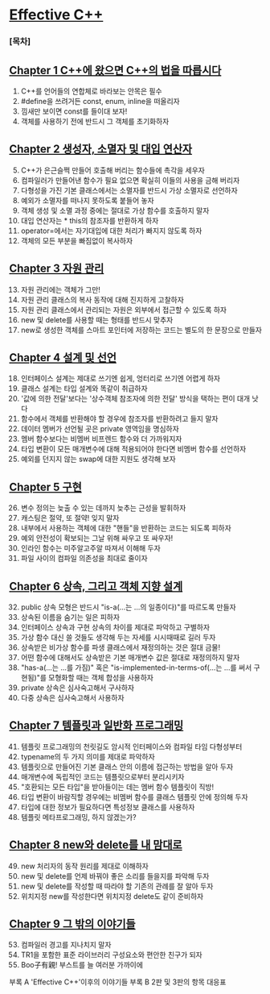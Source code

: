 
# [Effective C++](http://www.kyobobook.co.kr/product/detailViewKor.laf?mallGb=KOR&ejkGb=KOR&barcode=9791195444946)

### [목차]

## [Chapter 1 C++에 왔으면 C++의 법을 따릅시다](./1.)
  1. C++를 언어들의 연합체로 바라보는 안목은 필수
  2. #define을 쓰려거든 const, enum, inline을 떠올리자
  3. 낌새만 보이면 const를 들이대 보자!
  4. 객체를 사용하기 전에 반드시 그 객체를 초기화하자

## [Chapter 2 생성자, 소멸자 및 대입 연산자](./2.)
  5. C++가 은근슬쩍 만들어 호출해 버리는 함수들에 촉각을 세우자
  6. 컴파일러가 만들어낸 함수가 필요 없으면 확실히 이들의 사용을 금해 버리자
  7. 다형성을 가진 기본 클래스에서는 소멸자를 반드시 가상 소멸자로 선언하자
  8. 예외가 소멸자를 떠나지 못하도록 붙들어 놓자
  9. 객체 생성 및 소멸 과정 중에는 절대로 가상 함수를 호출하지 말자
  10. 대입 연산자는 * this의 참조자를 반환하게 하자
  11. operator=에서는 자기대입에 대한 처리가 빠지지 않도록 하자
  12. 객체의 모든 부분을 빠짐없이 복사하자

## [Chapter 3 자원 관리](./3.)
  13. 자원 관리에는 객체가 그만!
  14. 자원 관리 클래스의 복사 동작에 대해 진지하게 고찰하자
  15. 자원 관리 클래스에서 관리되는 자원은 외부에서 접근할 수 있도록 하자
  16. new 및 delete를 사용할 때는 형태를 반드시 맞추자
  17. new로 생성한 객체를 스마트 포인터에 저장하는 코드는 별도의 한 문장으로 만들자

## [Chapter 4 설계 및 선언](./4.)
  18. 인터페이스 설계는 제대로 쓰기엔 쉽게, 엉터리로 쓰기엔 어렵게 하자
  19. 클래스 설계는 타입 설계와 똑같이 취급하자
  20. '값에 의한 전달'보다는 '상수객체 참조자에 의한 전달' 방식을 택하는 편이 대개 낫다
  21. 함수에서 객체를 반환해야 할 경우에 참조자를 반환하려고 들지 말자
  22. 데이터 멤버가 선언될 곳은 private 영역임을 명심하자
  23. 멤버 함수보다는 비멤버 비프렌드 함수와 더 가까워지자
  24. 타입 변환이 모든 매개변수에 대해 적용되어야 한다면 비멤버 함수를 선언하자
  25. 예외를 던지지 않는 swap에 대한 지원도 생각해 보자

## [Chapter 5 구현](./5.)
  26. 변수 정의는 늦출 수 있는 데까지 늦추는 근성을 발휘하자
  27. 캐스팅은 절약, 또 절약! 잊지 말자
  28. 내부에서 사용하는 객체에 대한 "핸들"을 반환하는 코드는 되도록 피하자
  29. 예외 안전성이 확보되는 그날 위해 싸우고 또 싸우자!
  30. 인라인 함수는 미주알고주알 따져서 이해해 두자
  31. 파일 사이의 컴파일 의존성을 최대로 줄이자

## [Chapter 6 상속, 그리고 객체 지향 설계](./6.)
  32. public 상속 모형은 반드시 "is-a(...는 ...의 일종이다)"를 따르도록 만들자
  33. 상속된 이름을 숨기는 일은 피하자
  34. 인터페이스 상속과 구현 상속의 차이를 제대로 파악하고 구별하자
  35. 가상 함수 대신 쓸 것들도 생각해 두는 자세를 시시때때로 길러 두자
  36. 상속받은 비가상 함수를 파생 클래스에서 재정의하는 것은 절대 금물!
  37. 어떤 함수에 대해서도 상속받은 기본 매개변수 값은 절대로 재정의하지 말자
  38. "has-a(...는 ...를 가짐)" 혹은 "is-implemented-in-terms-of(...는 ...를 써서 구현됨)"를 모형화할 때는 객체 합성을 사용하자
  39. private 상속은 심사숙고해서 구사하자
  40. 다중 상속은 심사숙고해서 사용하자

## [Chapter 7 템플릿과 일반화 프로그래밍](./7.)
  41. 템플릿 프로그래밍의 천릿길도 암시적 인터페이스와 컴파일 타임 다형성부터
  42. typename의 두 가지 의미를 제대로 파악하자
  43. 템플릿으로 만들어진 기본 클래스 안의 이름에 접근하는 방법을 알아 두자
  44. 매개변수에 독립적인 코드는 템플릿으로부터 분리시키자
  45. "호환되는 모든 타입"을 받아들이는 데는 멤버 함수 템플릿이 직방!
  46. 타입 변환이 바람직할 경우에는 비멤버 함수를 클래스 템플릿 안에 정의해 두자
  47. 타입에 대한 정보가 필요하다면 특성정보 클래스를 사용하자
  48. 템플릿 메타프로그래밍, 하지 않겠는가?

## [Chapter 8 new와 delete를 내 맘대로](./8.)
  49. new 처리자의 동작 원리를 제대로 이해하자  
  50. new 및 delete를 언제 바꿔야 좋은 소리를 들을지를 파악해 두자
  51. new 및 delete를 작성할 때 따라야 할 기존의 관례를 잘 알아 두자
  52. 위치지정 new를 작성한다면 위치지정 delete도 같이 준비하자

## [Chapter 9 그 밖의 이야기들](./9.)
  53. 컴파일러 경고를 지나치지 말자
  54. TR1을 포함한 표준 라이브러리 구성요소와 편안한 친구가 되자
  55. Boo子有親! 부스트를 늘 여러분 가까이에

  부록 A 'Effective C++'이후의 이야기들 
  부록 B 2판 및 3판의 항목 대응표
